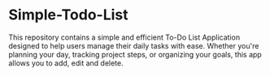 # Simple-Todo-List
This repository contains a simple and efficient To-Do List Application designed to help users manage their daily tasks with ease. Whether you're planning your day, tracking project steps, or organizing your goals, this app allows you to add, edit and delete.
